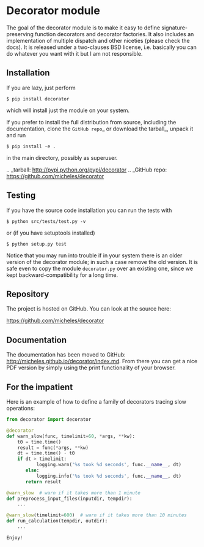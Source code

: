 Decorator module
=================

The goal of the decorator module is to make it easy to define
signature-preserving function decorators and decorator factories.
It also includes an implementation of multiple dispatch and other niceties
(please check the docs). It is released under a two-clauses
BSD license, i.e. basically you can do whatever you want with it but I am not
responsible.

Installation
-------------

If you are lazy, just perform

 `$ pip install decorator`

which will install just the module on your system.

If you prefer to install the full distribution from source, including
the documentation, clone the `GitHub repo`_ or download the tarball_, unpack it and run

 `$ pip install -e .`

in the main directory, possibly as superuser.

.. _tarball: http://pypi.python.org/pypi/decorator
.. _GitHub repo: https://github.com/micheles/decorator

Testing
--------

If you have the source code installation you can run the tests with

 `$ python src/tests/test.py -v`

or (if you have setuptools installed)

 `$ python setup.py test`

Notice that you may run into trouble if in your system there
is an older version of the decorator module; in such a case remove the
old version. It is safe even to copy the module `decorator.py` over
an existing one, since we kept backward-compatibility for a long time.

Repository
---------------

The project is hosted on GitHub. You can look at the source here:

 https://github.com/micheles/decorator

Documentation
---------------

The documentation has been moved to GitHub:
http://micheles.github.io/decorator/index.md.
From there you can get a nice PDF version by simply using the print
functionality of your browser.

For the impatient
-----------------

Here is an example of how to define a family of decorators tracing slow
operations:

```python
from decorator import decorator

@decorator
def warn_slow(func, timelimit=60, *args, **kw):
    t0 = time.time()
    result = func(*args, **kw)
    dt = time.time() - t0
    if dt > timelimit:
           logging.warn('%s took %d seconds', func.__name__, dt)
       else:
           logging.info('%s took %d seconds', func.__name__, dt)
       return result

@warn_slow  # warn if it takes more than 1 minute
def preprocess_input_files(inputdir, tempdir):
    ...

@warn_slow(timelimit=600)  # warn if it takes more than 10 minutes
def run_calculation(tempdir, outdir):
    ...

Enjoy!


